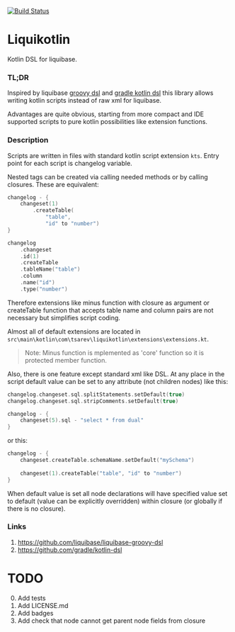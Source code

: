 [![Build Status](https://travis-ci.org/darkMechanicum/liquikotlin.svg?branch=master)](https://travis-ci.org/darkMechanicum/liquikotlin)

# Liquikotlin 
Kotlin DSL for liquibase.

### TL;DR
Inspired by liquibase [groovy dsl](#groovy_dsl_anchor) and [gradle kotlin dsl](#kotlin_dsl_anchor)
this library allows writing kotlin scripts instead of raw
xml for liquibase.

Advantages are quite obvious, starting from more compact and IDE
supported scripts to pure kotlin possibilities like extension functions.

### Description
Scripts are written in files with standard kotlin script extension `kts`.
Entry point for each script is changelog variable.

Nested tags can be created via calling needed methods or by
calling closures. These are equivalent:
```kotlin
changelog - {
    changeset(1)
        .createTable(
            "table", 
            "id" to "number")
}
``` 
```kotlin
changelog
    .changeset
    .id(1)
    .createTable
    .tableName("table")
    .column
    .name("id")
    .type("number")
```
Therefore extensions like minus function with closure as argument
or createTable function that accepts table name and column pairs
are not necessary but simplifies script coding.

Almost all of default extensions are located in 
`src\main\kotlin\com\tsarev\liquikotlin\extensions\extensions.kt`.

> Note: Minus function is mplemented as 'core' function so it is 
> protected member function.

Also, there is one feature except standard xml like DSL.
At any place in the script default value can be set to 
any attribute (not children nodes) like this:
```kotlin
changelog.changeset.sql.splitStatements.setDefault(true)
changelog.changeset.sql.stripComments.setDefault(true)

changelog - {
    changeset(5).sql - "select * from dual"
}

```
or this:
```kotlin
changelog - {
    changeset.createTable.schemaName.setDefault("mySchema")
    
    changeset(1).createTable("table", "id" to "number")
}
```

When default value is set all node declarations will
have specified value set to default (value can be explicitly overridden)
within closure (or globally if there is no closure).

### Links
1. <a id="groovy_dsl_anchor"></a> https://github.com/liquibase/liquibase-groovy-dsl
2. <a id="kotlin_dsl_anchor"></a> https://github.com/gradle/kotlin-dsl

# TODO
0. Add tests
0. Add LICENSE.md
0. Add badges
0. Add check that node cannot get parent node fields from closure

